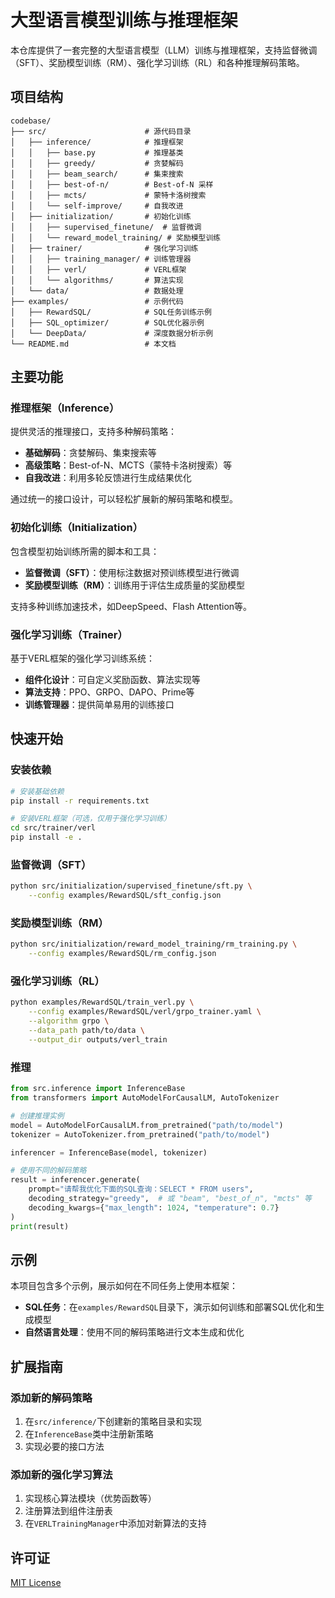 # 大型语言模型训练与推理框架

本仓库提供了一套完整的大型语言模型（LLM）训练与推理框架，支持监督微调（SFT）、奖励模型训练（RM）、强化学习训练（RL）和各种推理解码策略。

## 项目结构

```
codebase/
├── src/                      # 源代码目录
│   ├── inference/            # 推理框架
│   │   ├── base.py           # 推理基类
│   │   ├── greedy/           # 贪婪解码
│   │   ├── beam_search/      # 集束搜索
│   │   ├── best-of-n/        # Best-of-N 采样
│   │   ├── mcts/             # 蒙特卡洛树搜索
│   │   └── self-improve/     # 自我改进
│   ├── initialization/       # 初始化训练
│   │   ├── supervised_finetune/  # 监督微调
│   │   └── reward_model_training/ # 奖励模型训练
│   ├── trainer/              # 强化学习训练
│   │   ├── training_manager/ # 训练管理器
│   │   ├── verl/             # VERL框架
│   │   └── algorithms/       # 算法实现
│   └── data/                 # 数据处理
├── examples/                 # 示例代码
│   ├── RewardSQL/            # SQL任务训练示例
│   ├── SQL_optimizer/        # SQL优化器示例
│   └── DeepData/             # 深度数据分析示例
└── README.md                 # 本文档
```

## 主要功能

### 推理框架（Inference）

提供灵活的推理接口，支持多种解码策略：

- **基础解码**：贪婪解码、集束搜索等
- **高级策略**：Best-of-N、MCTS（蒙特卡洛树搜索）等
- **自我改进**：利用多轮反馈进行生成结果优化

通过统一的接口设计，可以轻松扩展新的解码策略和模型。

### 初始化训练（Initialization）

包含模型初始训练所需的脚本和工具：

- **监督微调（SFT）**：使用标注数据对预训练模型进行微调
- **奖励模型训练（RM）**：训练用于评估生成质量的奖励模型

支持多种训练加速技术，如DeepSpeed、Flash Attention等。

### 强化学习训练（Trainer）

基于VERL框架的强化学习训练系统：

- **组件化设计**：可自定义奖励函数、算法实现等
- **算法支持**：PPO、GRPO、DAPO、Prime等
- **训练管理器**：提供简单易用的训练接口

## 快速开始

### 安装依赖

```bash
# 安装基础依赖
pip install -r requirements.txt

# 安装VERL框架（可选，仅用于强化学习训练）
cd src/trainer/verl
pip install -e .
```

### 监督微调（SFT）

```bash
python src/initialization/supervised_finetune/sft.py \
    --config examples/RewardSQL/sft_config.json
```

### 奖励模型训练（RM）

```bash
python src/initialization/reward_model_training/rm_training.py \
    --config examples/RewardSQL/rm_config.json
```

### 强化学习训练（RL）

```bash
python examples/RewardSQL/train_verl.py \
    --config examples/RewardSQL/verl/grpo_trainer.yaml \
    --algorithm grpo \
    --data_path path/to/data \
    --output_dir outputs/verl_train
```

### 推理

```python
from src.inference import InferenceBase
from transformers import AutoModelForCausalLM, AutoTokenizer

# 创建推理实例
model = AutoModelForCausalLM.from_pretrained("path/to/model")
tokenizer = AutoTokenizer.from_pretrained("path/to/model")

inferencer = InferenceBase(model, tokenizer)

# 使用不同的解码策略
result = inferencer.generate(
    prompt="请帮我优化下面的SQL查询：SELECT * FROM users",
    decoding_strategy="greedy",  # 或 "beam", "best_of_n", "mcts" 等
    decoding_kwargs={"max_length": 1024, "temperature": 0.7}
)
print(result)
```

## 示例

本项目包含多个示例，展示如何在不同任务上使用本框架：

- **SQL任务**：在`examples/RewardSQL`目录下，演示如何训练和部署SQL优化和生成模型
- **自然语言处理**：使用不同的解码策略进行文本生成和优化

## 扩展指南

### 添加新的解码策略

1. 在`src/inference/`下创建新的策略目录和实现
2. 在`InferenceBase`类中注册新策略
3. 实现必要的接口方法

### 添加新的强化学习算法

1. 实现核心算法模块（优势函数等）
2. 注册算法到组件注册表
3. 在`VERLTrainingManager`中添加对新算法的支持

## 许可证

[MIT License](LICENSE) 